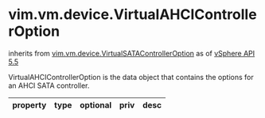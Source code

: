 vim.vm.device.VirtualAHCIControllerOption
=========================================
inherits from [vim.vm.device.VirtualSATAControllerOption](docs/vim.vm.device.VirtualSATAControllerOption.md)
as of [vSphere API 5.5](vim.version.md#vim.version.version9)


VirtualAHCIControllerOption is the data object that contains  the options for an AHCI SATA controller.

| property | type | optional | priv | desc |
|:---------|:-----|:---------|:-----|:-----|


